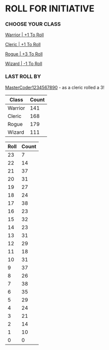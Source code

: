 # ROLL FOR INITIATIVE
### CHOOSE YOUR CLASS

[Warrior | +1 To Roll](https://github.com/benjaminsampica/benjaminsampica/issues/new?title=roll%7Cwarrior&body=Just+click+%27Submit+new+issue%27.)

[Cleric | +1 To Roll](https://github.com/benjaminsampica/benjaminsampica/issues/new?title=roll%7Ccleric&body=Just+click+%27Submit+new+issue%27.)

[Rogue | +3 To Roll](https://github.com/benjaminsampica/benjaminsampica/issues/new?title=roll%7Crogue&body=Just+click+%27Submit+new+issue%27.)

[Wizard | -1 To Roll](https://github.com/benjaminsampica/benjaminsampica/issues/new?title=roll%7Cwizard&body=Just+click+%27Submit+new+issue%27.)
### LAST ROLL BY
[MasterCoder1234567890](https://www.github.com/MasterCoder1234567890) - as a cleric rolled a 3!

|Class|Count|
|-|-|
|Warrior|141|
|Cleric|168|
|Rogue|179|
|Wizard|111|

|Roll|Count|
|-|-|
|23|7
|22|14
|21|37
|20|31
|19|27
|18|24
|17|38
|16|23
|15|32
|14|23
|13|31
|12|29
|11|18
|10|31
|9|37
|8|26
|7|38
|6|35
|5|29
|4|24
|3|21
|2|14
|1|10
|0|0
